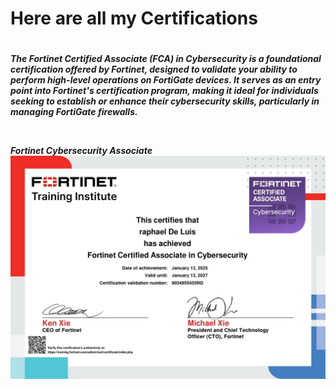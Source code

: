 <h1> Here are all my Certifications<h1>
<h5>The Fortinet Certified Associate (FCA) in Cybersecurity is a foundational certification offered by Fortinet, designed to validate your ability to perform high-level operations on FortiGate devices. It serves as an entry point into Fortinet's certification program, making it ideal for individuals seeking to establish or enhance their cybersecurity skills, particularly in managing FortiGate firewalls.<p> <br>


Fortinet Cybersecurity Associate <br>
  <img src="../../assets/images/Fortinet.png"  width="2000"/>




